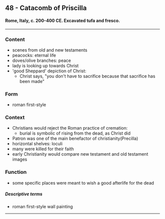<!-- order:2 -->
## 48 - Catacomb of Priscilla

#### Rome, Italy, c. 200-400 CE. Excavated tufa and fresco.

---

### Content
- scenes from old and new testaments
- peacocks: eternal life
- doves/olive branches: peace
- lady is looking up towards Christ
- 'good Sheppard' depiction of Christ:
  - Christ says, "you don't have to sacrifice because that sacrifice has been made"

### Form
- roman first-style

### Context
- Christians would reject the Roman practice of cremation:
  - burial is symbolic of rising from the dead, as Christ did
- Patron was one of the main benefactor of christianity(Precilla)
- horizontal shelves: loculi
- many were killed for their faith
- early Christianity would compare new testament and old testament images

### Function
- some specific places were meant to wish a good afterlife for the dead

##### Descriptive terms
- roman first-style wall painting

---
